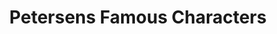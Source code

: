 ---
title: "Petersens Famous Characters"
url: /eugene/petersens-famous-characters/
shop: baby goods
---